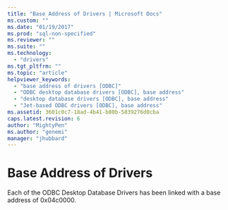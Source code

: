 ```yaml
---
title: "Base Address of Drivers | Microsoft Docs"
ms.custom: ""
ms.date: "01/19/2017"
ms.prod: "sql-non-specified"
ms.reviewer: ""
ms.suite: ""
ms.technology: 
  - "drivers"
ms.tgt_pltfrm: ""
ms.topic: "article"
helpviewer_keywords: 
  - "base address of drivers [ODBC]"
  - "ODBC desktop database drivers [ODBC], base address"
  - "desktop database drivers [ODBC], base address"
  - "Jet-based ODBC drivers [ODBC], base address"
ms.assetid: 3601c0c7-18ad-4b41-b80b-5839276d0cba
caps.latest.revision: 6
author: "MightyPen"
ms.author: "genemi"
manager: "jhubbard"
---
```

# Base Address of Drivers
Each of the ODBC Desktop Database Drivers has been linked with a base address of 0x04c0000.